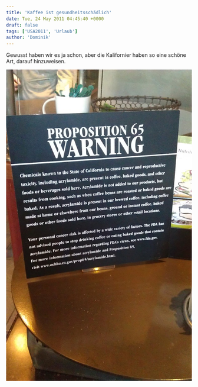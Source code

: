 ```yaml
---
title: 'Kaffee ist gesundheitsschädlich'
date: Tue, 24 May 2011 04:45:40 +0000
draft: false
tags: ['USA2011', 'Urlaub']
author: 'Dominik'
---
```


Gewusst haben wir es ja schon, aber die Kalifornier haben so eine schöne Art, darauf hinzuweisen.

![Imag0086](/urlaub11to15-images/11/imag0086-scaled-1000.jpg?w=179)